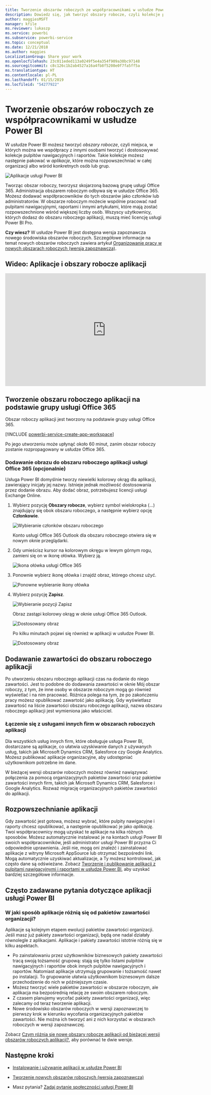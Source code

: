 ```yaml
---
title: Tworzenie obszarów roboczych ze współpracownikami w usłudze Power BI
description: Dowiedz się, jak tworzyć obszary robocze, czyli kolekcje pulpitów nawigacyjnych i raportów utworzone w celu udostępniania najważniejszych metryk dla organizacji.
author: maggiesMSFT
manager: kfile
ms.reviewer: lukaszp
ms.service: powerbi
ms.subservice: powerbi-service
ms.topic: conceptual
ms.date: 12/21/2018
ms.author: maggies
LocalizationGroup: Share your work
ms.openlocfilehash: 23c011eded113a0249f5e4a354f909a30bc97148
ms.sourcegitcommit: c8c126c1b2ab4527a16a4fb8f5208e0f7fa5ff5a
ms.translationtype: HT
ms.contentlocale: pl-PL
ms.lasthandoff: 01/15/2019
ms.locfileid: "54277922"
---
```

# <a name="create-workspaces-with-your-colleagues-in-power-bi"></a>Tworzenie obszarów roboczych ze współpracownikami w usłudze Power BI

W usłudze Power BI możesz tworzyć *obszary robocze*, czyli miejsca, w których można we współpracy z innymi osobami tworzyć i dostosowywać kolekcje pulpitów nawigacyjnych i raportów. Takie kolekcje możesz następnie pakować w *aplikacje*, które można rozpowszechniać w całej organizacji albo wśród konkretnych osób lub grup. 

![Aplikacje usługi Power BI](media/service-create-workspaces/power-bi-apps-left-nav.png)

Tworząc obszar roboczy, tworzysz skojarzoną bazową grupę usługi Office 365. Administracja obszarem roboczym odbywa się w usłudze Office 365. Możesz dodawać współpracowników do tych obszarów jako członków lub administratorów. W obszarze roboczym możecie wspólnie pracować nad pulpitami nawigacyjnymi, raportami i innymi artykułami, które mają zostać rozpowszechnione wśród większej liczby osób. Wszyscy użytkownicy, których dodasz do obszaru roboczego aplikacji, muszą mieć licencję usługi Power BI Pro. 

**Czy wiesz?** W usłudze Power BI jest dostępna wersja zapoznawcza nowego środowiska obszarów roboczych. Szczegółowe informacje na temat nowych obszarów roboczych zawiera artykuł [Organizowanie pracy w nowych obszarach roboczych (wersja zapoznawcza)](service-new-workspaces.md). 

## <a name="video-apps-and-app-workspaces"></a>Wideo: Aplikacje i obszary robocze aplikacji
<iframe width="640" height="360" src="https://www.youtube.com/embed/Ey5pyrr7Lk8?showinfo=0" frameborder="0" allowfullscreen></iframe>

## <a name="create-an-app-workspace-based-on-an-office-365-group"></a>Tworzenie obszaru roboczego aplikacji na podstawie grupy usługi Office 365

Obszar roboczy aplikacji jest tworzony na podstawie grupy usługi Office 365.

[!INCLUDE [powerbi-service-create-app-workspace](./includes/powerbi-service-create-app-workspace.md)]

Po jego utworzeniu może upłynąć około 60 minut, zanim obszar roboczy zostanie rozpropagowany w usłudze Office 365. 

### <a name="add-an-image-to-your-office-365-app-workspace-optional"></a>Dodawanie obrazu do obszaru roboczego aplikacji usługi Office 365 (opcjonalnie)
Usługa Power BI domyślnie tworzy niewielki kolorowy okrąg dla aplikacji, zawierający inicjały jej nazwy. Istnieje jednak możliwość dostosowania przez dodanie obrazu. Aby dodać obraz, potrzebujesz licencji usługi Exchange Online.

1. Wybierz pozycję **Obszary robocze**, wybierz symbol wielokropka (...) znajdujący się obok obszaru roboczego, a następnie wybierz opcję **Członkowie**. 
   
     ![Wybieranie członków obszaru roboczego](media/service-create-distribute-apps/power-bi-apps-workspace-members.png)
   
    Konto usługi Office 365 Outlook dla obszaru roboczego otwiera się w nowym oknie przeglądarki.
2. Gdy umieścisz kursor na kolorowym okręgu w lewym górnym rogu, zamieni się on w ikonę ołówka. Wybierz ją.
   
     ![Ikona ołówka usługi Office 365](media/service-create-distribute-apps/power-bi-apps-workspace-edit-image.png)
3. Ponownie wybierz ikonę ołówka i znajdź obraz, którego chcesz użyć.
   
     ![Ponowne wybieranie ikony ołówka](media/service-create-distribute-apps/power-bi-apps-workspace-edit-group.png)

4. Wybierz pozycję **Zapisz**.
   
     ![Wybieranie pozycji Zapisz](media/service-create-distribute-apps/power-bi-apps-workspace-save-image.png)
   
    Obraz zastąpi kolorowy okrąg w oknie usługi Office 365 Outlook. 
   
     ![Dostosowany obraz](media/service-create-distribute-apps/power-bi-apps-workspace-image-in-office-365.png)
   
    Po kilku minutach pojawi się również w aplikacji w usłudze Power BI.
   
     ![Dostosowany obraz](media/service-create-distribute-apps/power-bi-apps-image.png)

## <a name="add-content-to-your-app-workspace"></a>Dodawanie zawartości do obszaru roboczego aplikacji

Po utworzeniu obszaru roboczego aplikacji czas na dodanie do niego zawartości. Jest to podobne do dodawania zawartości w oknie Mój obszar roboczy, z tym, że inne osoby w obszarze roboczym mogą go również wyświetlać i na nim pracować. Różnica polega na tym, że po zakończeniu pracy możesz opublikować zawartość jako aplikację. Gdy wyświetlasz zawartość na liście zawartości obszaru roboczego aplikacji, nazwa obszaru roboczego aplikacji jest wymieniona jako właściciel.

### <a name="connect-to-third-party-services-in-app-workspaces"></a>Łączenie się z usługami innych firm w obszarach roboczych aplikacji

Dla wszystkich usług innych firm, które obsługuje usługa Power BI, dostarczane są aplikacje, co ułatwia uzyskiwanie danych z używanych usług, takich jak Microsoft Dynamics CRM, Salesforce czy Google Analytics. Możesz publikować aplikacje organizacyjne, aby udostępniać użytkownikom potrzebne im dane.

W bieżącej wersji obszarów roboczych możesz również nawiązywać połączenia za pomocą organizacyjnych pakietów zawartości oraz pakietów zawartości innych firm, takich jak Microsoft Dynamics CRM, Salesforce i Google Analytics. Rozważ migrację organizacyjnych pakietów zawartości do aplikacji.

## <a name="distribute-an-app"></a>Rozpowszechnianie aplikacji

Gdy zawartość jest gotowa, możesz wybrać, które pulpity nawigacyjne i raporty chcesz opublikować, a następnie opublikować je jako *aplikację*. Twoi współpracownicy mogą uzyskać te aplikacje na kilka różnych sposobów. Możesz automatycznie instalować je na kontach usługi Power BI swoich współpracowników, jeśli administrator usługi Power BI przyzna Ci odpowiednie uprawnienia. Jeśli nie, mogą oni znaleźć i zainstalować aplikacje z witryny Microsoft AppSource lub otrzymać bezpośredni link. Mogą automatycznie uzyskiwać aktualizacje, a Ty możesz kontrolować, jak często dane są odświeżane. Zobacz [Tworzenie i publikowanie aplikacji z pulpitami nawigacyjnymi i raportami w usłudze Power BI](service-create-distribute-apps.md), aby uzyskać bardziej szczegółowe informacje.

## <a name="power-bi-apps-faq"></a>Często zadawane pytania dotyczące aplikacji usługi Power BI

### <a name="how-are-apps-different-from-organizational-content-packs"></a>W jaki sposób aplikacje różnią się od pakietów zawartości organizacji?
Aplikacje są kolejnym etapem ewolucji pakietów zawartości organizacji. Jeśli masz już pakiety zawartości organizacji, będą one nadal działały równolegle z aplikacjami. Aplikacje i pakiety zawartości istotnie różnią się w kilku aspektach. 

* Po zainstalowaniu przez użytkowników biznesowych pakiety zawartości tracą swoją tożsamość grupową: stają się tylko listami pulpitów nawigacyjnych i raportów obok innych pulpitów nawigacyjnych i raportów. Natomiast aplikacje utrzymują grupowanie i tożsamość nawet po instalacji. To grupowanie ułatwia użytkownikom biznesowym dalsze przechodzenie do nich w późniejszym czasie.
* Możesz tworzyć wiele pakietów zawartości w obszarze roboczym, ale aplikacja ma bezpośrednią relację ze swoim obszarem roboczym. 
* Z czasem planujemy wycofać pakiety zawartości organizacji, więc zalecamy od teraz tworzenie aplikacji.  
* Nowe środowisko obszarów roboczych w wersji zapoznawczej to pierwszy krok w kierunku wycofania organizacyjnych pakietów zawartości. Nie można ich tworzyć ani z nich korzystać w obszarach roboczych w wersji zapoznawczej.

Zobacz [Czym różnią się nowe obszary robocze aplikacji od bieżącej wersji obszarów roboczych aplikacji?](service-new-workspaces.md#how-are-the-new-workspaces-different-from-current-workspaces), aby porównać te dwie wersje. 

## <a name="next-steps"></a>Następne kroki
* [Instalowanie i używanie aplikacji w usłudze Power BI](service-create-distribute-apps.md)
- [Tworzenie nowych obszarów roboczych (wersja zapoznawcza)](service-create-the-new-workspaces.md)
* Masz pytania? [Zadaj pytanie społeczności usługi Power BI](http://community.powerbi.com/)
